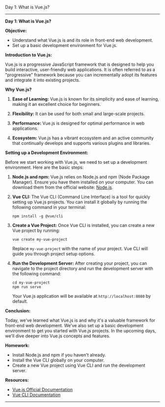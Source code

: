 Day 1: What is Vue.js?

---

**Day 1: What is Vue.js?**

**Objective:**
- Understand what Vue.js is and its role in front-end web development.
- Set up a basic development environment for Vue.js.

**Introduction to Vue.js:**

Vue.js is a progressive JavaScript framework that is designed to help you build interactive, user-friendly web applications. It is often referred to as a "progressive" framework because you can incrementally adopt its features and integrate it into existing projects.

**Why Vue.js?**

1. **Ease of Learning:** Vue.js is known for its simplicity and ease of learning, making it an excellent choice for beginners.

2. **Flexibility:** It can be used for both small and large-scale projects.

3. **Performance:** Vue.js is designed for optimal performance in web applications.

4. **Ecosystem:** Vue.js has a vibrant ecosystem and an active community that continually develops and supports various plugins and libraries.

**Setting up a Development Environment:**

Before we start working with Vue.js, we need to set up a development environment. Here are the basic steps:

1. **Node.js and npm:** Vue.js relies on Node.js and npm (Node Package Manager). Ensure you have them installed on your computer. You can download them from the official website: [Node.js](https://nodejs.org/).

2. **Vue CLI:** The Vue CLI (Command Line Interface) is a tool for quickly setting up Vue.js projects. You can install it globally by running the following command in your terminal:

   ```
   npm install -g @vue/cli
   ```

3. **Create a Vue Project:** Once Vue CLI is installed, you can create a new Vue project by running:

   ```
   vue create my-vue-project
   ```

   Replace `my-vue-project` with the name of your project. Vue CLI will guide you through project setup options.

4. **Run the Development Server:** After creating your project, you can navigate to the project directory and run the development server with the following command:

   ```
   cd my-vue-project
   npm run serve
   ```

   Your Vue.js application will be available at `http://localhost:8080` by default.

**Conclusion:**

Today, we've learned what Vue.js is and why it's a valuable framework for front-end web development. We've also set up a basic development environment to get you started with Vue.js projects. In the upcoming days, we'll dive deeper into Vue.js concepts and features.

**Homework:**
- Install Node.js and npm if you haven't already.
- Install the Vue CLI globally on your computer.
- Create a new Vue project using Vue CLI and run the development server.

**Resources:**
- [Vue.js Official Documentation](https://v3.vuejs.org/)
- [Vue CLI Documentation](https://cli.vuejs.org/)

---
